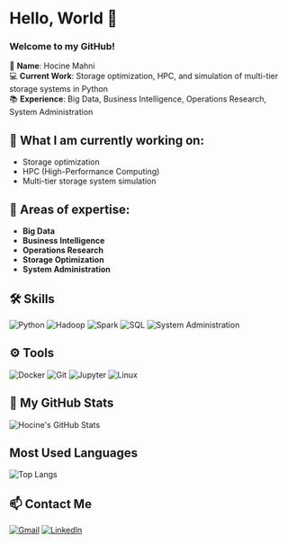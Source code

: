 # Hello, World 👋
### Welcome to my GitHub!

💼 **Name**: Hocine Mahni  
💻 **Current Work**: Storage optimization, HPC, and simulation of multi-tier storage systems in Python  
📚 **Experience**: Big Data, Business Intelligence, Operations Research, System Administration

## 🔧 What I am currently working on:
- Storage optimization
- HPC (High-Performance Computing)
- Multi-tier storage system simulation

## 🌱 Areas of expertise:
- **Big Data**
- **Business Intelligence**
- **Operations Research**
- **Storage Optimization**
- **System Administration**

## 🛠️ Skills
![Python](https://img.shields.io/badge/-Python-3776AB?style=flat-square&logo=python&logoColor=white)
![Hadoop](https://img.shields.io/badge/-Hadoop-66CCFF?style=flat-square&logo=apache-hadoop&logoColor=white)
![Spark](https://img.shields.io/badge/-Apache%20Spark-E25A1C?style=flat-square&logo=apache-spark&logoColor=white)
![SQL](https://img.shields.io/badge/-SQL-4479A1?style=flat-square&logo=postgresql&logoColor=white)
![System Administration](https://img.shields.io/badge/-System%20Administration-007ACC?style=flat-square&logo=linux&logoColor=white)

## ⚙️ Tools
![Docker](https://img.shields.io/badge/-Docker-2496ED?style=flat-square&logo=docker&logoColor=white)
![Git](https://img.shields.io/badge/-Git-F05032?style=flat-square&logo=git&logoColor=white)
![Jupyter](https://img.shields.io/badge/-Jupyter-F3631D?style=flat-square&logo=jupyter&logoColor=white)
![Linux](https://img.shields.io/badge/-Linux-FCC624?style=flat-square&logo=linux&logoColor=black)

## 🌟 My GitHub Stats
![Hocine's GitHub Stats](https://github-readme-stats.vercel.app/api?username=hocinemahni&show_icons=true&theme=radical)

## Most Used Languages
![Top Langs](https://github-readme-stats.vercel.app/api/top-langs/?username=hocinemahni&layout=compact&theme=radical)

## 📫 Contact Me
[![Gmail](https://img.shields.io/badge/-Email-D14836?style=flat-square&logo=Gmail&logoColor=white)](mailto:hocine@example.com)
[![LinkedIn](https://img.shields.io/badge/-LinkedIn-0077B5?style=flat-square&logo=linkedin&logoColor=white)](https://linkedin.com/in/hocinemahni)

